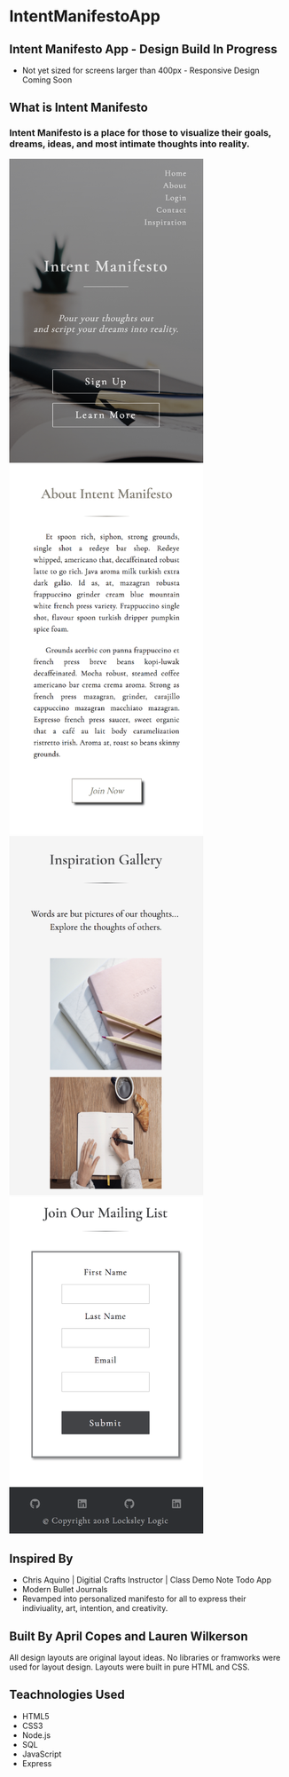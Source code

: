 # IntentManifestoApp
## Intent Manifesto App - Design Build In Progress
- Not yet sized for screens larger than 400px - Responsive Design Coming Soon

## What is Intent Manifesto
### Intent Manifesto is a place for those to visualize their goals, dreams, ideas, and most intimate thoughts into reality.
<img src="readme/images/revisedIntentmanifestopic.png" width="350">
<img src="readme/images/aboutpic.png" width="350">
<img src="readme/images/gallerypic.png" width="350">
<img src="readme/images/contactpic.png" width="350">


## Inspired By
- Chris Aquino | Digitial Crafts Instructor | Class Demo Note Todo App 
- Modern Bullet Journals
- Revamped into personalized manifesto for all to express their indiviuality, art, intention, and creativity.

## Built By April Copes and Lauren Wilkerson
All design layouts are original layout ideas. No libraries or framworks were used for layout design. Layouts were built in pure HTML and CSS.

## Teachnologies Used
- HTML5
- CSS3
- Node.js
- SQL
- JavaScript
- Express
